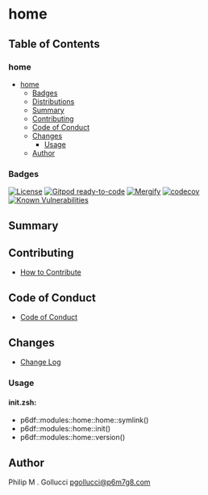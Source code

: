 # home

## Table of Contents


### home
- [home](#home)
  - [Badges](#badges)
  - [Distributions](#distributions)
  - [Summary](#summary)
  - [Contributing](#contributing)
  - [Code of Conduct](#code-of-conduct)
  - [Changes](#changes)
    - [Usage](#usage)
  - [Author](#author)

### Badges

[![License](https://img.shields.io/badge/License-Apache%202.0-yellowgreen.svg)](https://opensource.org/licenses/Apache-2.0)
[![Gitpod ready-to-code](https://img.shields.io/badge/Gitpod-ready--to--code-blue?logo=gitpod)](https://gitpod.io/#https://github.com/p6m7g8/home)
[![Mergify](https://img.shields.io/endpoint.svg?url=https://gh.mergify.io/badges/p6m7g8/home/&style=flat)](https://mergify.io)
[![codecov](https://codecov.io/gh/p6m7g8/home/branch/master/graph/badge.svg?token=14Yj1fZbew)](https://codecov.io/gh/p6m7g8/home)
[![Known Vulnerabilities](https://snyk.io/test/github/p6m7g8/home/badge.svg?targetFile=package.json)](https://snyk.io/test/github/p6m7g8/home?targetFile=package.json)

## Summary

## Contributing

- [How to Contribute](CONTRIBUTING.md)

## Code of Conduct

- [Code of Conduct](CODE_OF_CONDUCT.md)

## Changes

- [Change Log](CHANGELOG.md)

### Usage

#### init.zsh:

- p6df::modules::home::home::symlink()
- p6df::modules::home::init()
- p6df::modules::home::version()


## Author

Philip M . Gollucci <pgollucci@p6m7g8.com>
